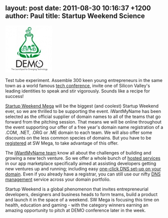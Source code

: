 layout: post
date: 2011-08-30 10:16:37 +1200
author: Paul
title: Startup Weekend Science
----

![swmega.jpg](/media/2011-08-30-swmega.jpg)

Test tube experiment. Assemble 300 keen young entrepreneurs in the same town as a world famous [tech conference](http://www.demo.com/), invite one of Silicon Valley's leading identities to speak and stir vigorously. Sounds like a recipe for success!

[Startup Weekend Mega](http://mega.startupweekend.org/) will be the biggest (and coolest) Startup Weekend ever, so we are thrilled to be supporting the event. iWantMyName has been selected as the official supplier of domain names to all of the teams that go forward from the pitching session. That means we will be online throughout the event supporting our offer of a free year's domain name registration of a .COM, .NET, .ORG or .ME domain to each team. We will also offer some discounts on the less common species of domains. But you have to be [registered](http://mega.startupweekend.org/tickets/) at SW Mega, to take advantage of this offer.

The [iWantMyName team](https://iwantmyname.com/about) know all about the challenges of building and growing a new tech venture. So we offer a whole bunch of [hosted services](https://iwantmyname.com/blog/2011/06/14-new-hosting-services-applications-for-your-domains.html) in our app marketplace specifically aimed at assisting developers getting new ventures up and running; including easy [one-click DNS set-up on your domain](https://iwantmyname.com/services). Even if you already have a registrar, you can still use our nifty [DNS management](https://iwantmyname.com/blog/2011/08/introducing-dns-hosting-for-external-domains.html) service across your domain portfolio.

Startup Weekend is a global phenomenon that invites entrepreneurial developers, designers and business heads to form teams, build a product and launch it in the space of a weekend. SW Mega is focusing this time on health, education and gaming - with the category winners earning an amazing opportunity to pitch at DEMO conference later in the week.
